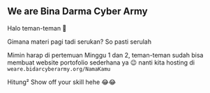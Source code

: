 ## We are Bina Darma Cyber Army

Halo teman-teman 👋

Gimana materi pagi tadi serukan? So pasti serulah

Mimin harap di pertemuan Minggu 1 dan 2, teman-teman sudah bisa membuat website portofolio sederhana ya 😉
nanti kita hosting di 
`weare.bidarcyberarmy.org/NamaKamu`

Hitung² Show off your skill hehe 😂😂

